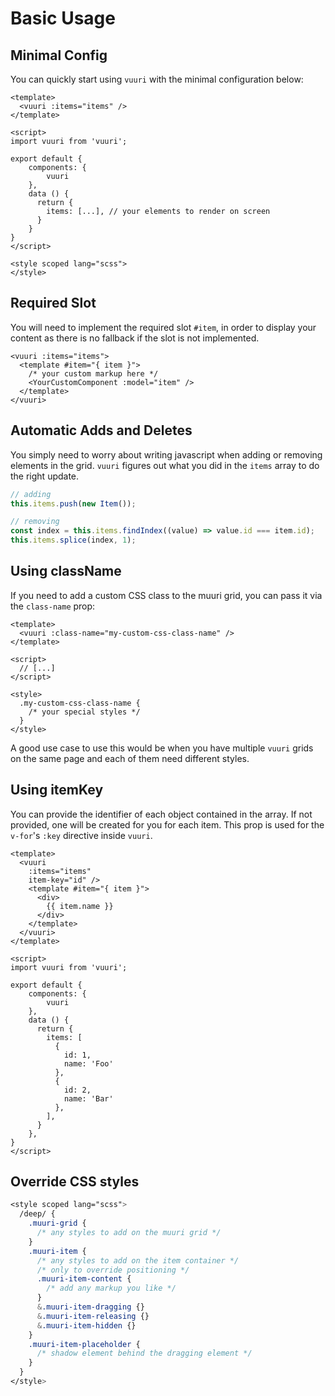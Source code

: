 # Basic Usage

## Minimal Config
You can quickly start using `vuuri` with the minimal configuration below:

```vue
<template>
  <vuuri :items="items" />
</template>

<script>
import vuuri from 'vuuri';

export default {
    components: { 
        vuuri
    },
    data () {
      return {
        items: [...], // your elements to render on screen
      }
    }
}
</script>

<style scoped lang="scss">
</style>
```

## Required Slot

You will need to implement the required slot `#item`, in order to display your content as there is no fallback if the slot is not implemented.

```vue
<vuuri :items="items">
  <template #item="{ item }">
    /* your custom markup here */
    <YourCustomComponent :model="item" />
  </template>
</vuuri>
```

## Automatic Adds and Deletes

You simply need to worry about writing javascript when adding or removing elements in the grid.
`vuuri` figures out what you did in the `items` array to do the right update.

```javascript
// adding
this.items.push(new Item());

// removing
const index = this.items.findIndex((value) => value.id === item.id);
this.items.splice(index, 1);
```

<ClientOnly>
  <AddDeleteDemo min="100" max="100" starting-items="5" adds="1" deletes="1" />
</ClientOnly>

## Using className

If you need to add a custom CSS class to the muuri grid, you can pass it via the `class-name` prop:

```vue
<template>
  <vuuri :class-name="my-custom-css-class-name" />
</template>

<script>
  // [...]
</script>

<style>
  .my-custom-css-class-name {
    /* your special styles */
  }
</style>
```

A good use case to use this would be when you have multiple `vuuri` grids on the same page and each of them need different styles.

## Using itemKey

You can provide the identifier of each object contained in the array.
If not provided, one will be created for you for each item. This prop is used for the `v-for`'s `:key` directive inside `vuuri`.

```vue
<template>
  <vuuri
    :items="items"
    item-key="id" />
    <template #item="{ item }">
      <div>
        {{ item.name }}
      </div>
    </template>
  </vuuri>
</template>

<script>
import vuuri from 'vuuri';

export default {
    components: {
        vuuri
    },
    data () {
      return {
        items: [
          {
            id: 1,
            name: 'Foo'
          },
          {
            id: 2,
            name: 'Bar'
          },
        ],
      }
    },
}
</script>
```

## Override CSS styles

```scss
<style scoped lang="scss">
  /deep/ {
    .muuri-grid {
      /* any styles to add on the muuri grid */
    }
    .muuri-item {
      /* any styles to add on the item container */
      /* only to override positioning */
      .muuri-item-content {
        /* add any markup you like */      
      }
      &.muuri-item-dragging {}
      &.muuri-item-releasing {}
      &.muuri-item-hidden {}
    }
    .muuri-item-placeholder {
      /* shadow element behind the dragging element */
    }
  }
</style>
```